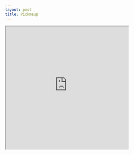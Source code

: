 ```yaml
---
layout: post
title: Pickmeup
---
```

<iframe width="400" height="400" marginheight="0" marginwidth="0" src="http://anbasile.github.io/reveal_pickmeup/index.html">
  Fallback text here for unsupporting browsers, of which there are scant few.
</iframe>
